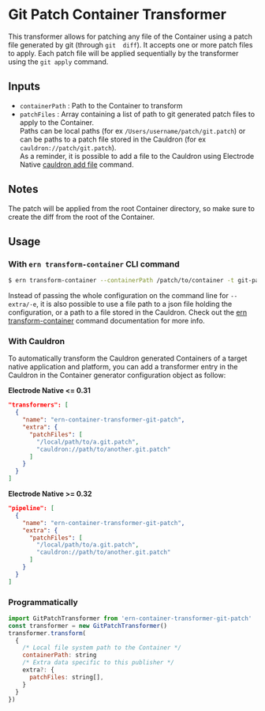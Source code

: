 # Git Patch Container Transformer

This transformer allows for patching any file of the Container using a patch file generated by git (through `git  diff`). It accepts one or more patch files to apply. Each patch file will be applied sequentially by the transformer using the `git apply` command.

## Inputs

- `containerPath` : Path to the Container to transform
- `patchFiles` : Array containing a list of path to git generated patch files to apply to the Container.  
Paths can be local paths (for ex `/Users/username/patch/git.patch`) or can be paths to a patch file stored in the Cauldron (for ex `cauldron://patch/git.patch`).  
As a reminder, it is possible to add a file to the Cauldron using Electrode Native [cauldron add file](https://native.electrode.io/cli-commands/cauldron-add/file) command.

## Notes

The patch will be applied from the root Container directory, so make sure to create the diff from the root of the Container.

## Usage

### With `ern transform-container` CLI command

```bash
$ ern transform-container --containerPath /patch/to/container -t git-patch -e '{"patchFiles":["/local/path/to/a.git.patch", "cauldron://path/to/another.git.patch"]}' --platform android'
```

Instead of passing the whole configuration on the command line for `--extra/-e`, it is also possible to use a file path to a json file holding the configuration, or a path to a file stored in the Cauldron. Check out the [ern transform-container](https://native.electrode.io/cli-commands/transform-container) command documentation for more info.

### With Cauldron

To automatically transform the Cauldron generated Containers of a target native application and platform, you can add a transformer entry in the Cauldron in the Container generator configuration object as follow:

**Electrode Native <= 0.31**

```json
"transformers": [
  {
    "name": "ern-container-transformer-git-patch",
    "extra": {
      "patchFiles": [
        "/local/path/to/a.git.patch",
        "cauldron://path/to/another.git.patch"
      ]
    }
  }
]
```

**Electrode Native >= 0.32**

```json
"pipeline": [
  {
    "name": "ern-container-transformer-git-patch",
    "extra": {
      "patchFiles": [
        "/local/path/to/a.git.patch",
        "cauldron://path/to/another.git.patch"
      ]
    }
  }
]
```

### Programmatically

```js
import GitPatchTransformer from 'ern-container-transformer-git-patch'
const transformer = new GitPatchTransformer()
transformer.transform(
  {
    /* Local file system path to the Container */
    containerPath: string
    /* Extra data specific to this publisher */
    extra?: {
      patchFiles: string[],
    }
  }
})
```

